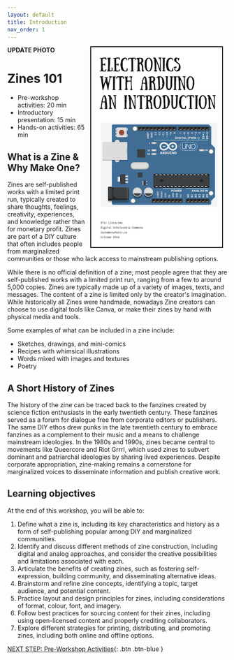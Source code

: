 ```yaml
---
layout: default
title: Introduction 
nav_order: 1
---
```

**UPDATE PHOTO**
<img src="images/zine-example.png" style="float:right;width:300px;border:2px solid;" hspace="10" alt="Example Zine cover">

# Zines 101

- Pre-workshop activities: 20 min 
- Introductory presentation: 15 min
- Hands-on activities: 65 min

## What is a Zine & Why Make One? 

Zines are self-published works with a limited print run, typically created to share thoughts, feelings, creativity, experiences, and knowledge rather than for monetary profit. Zines are part of a DIY culture that often includes people from marginalized communities or those who lack access to mainstream publishing options.

While there is no official definition of a zine, most people agree that they are self-published works with a limited print run, ranging from a few to around 5,000 copies. Zines are typically made up of a variety of images, texts, and messages. The content of a zine is limited only by the creator's imagination. While historically all Zines were handmade, nowadays Zine creators can choose to use digital tools like Canva, or make their zines by hand with physical media and tools.

Some examples of what can be included in a zine include:
- Sketches, drawings, and mini-comics
- Recipes with whimsical illustrations
- Words mixed with images and textures
- Poetry

## A Short History of Zines

The history of the zine can be traced back to the fanzines created by science fiction enthusiasts in the early twentieth century. These fanzines served as a forum for dialogue free from corporate editors or publishers. The same DIY ethos drew punks in the late twentieth century to embrace fanzines as a complement to their music and a means to challenge mainstream ideologies. In the 1980s and 1990s, zines became central to movements like Queercore and Riot Grrrl, which used zines to subvert dominant and patriarchal ideologies by sharing lived experiences. Despite corporate appropriation, zine-making remains a cornerstone for marginalized voices to disseminate information and publish creative work.

## Learning objectives

At the end of this workshop, you will be able to:

1. Define what a zine is, including its key characteristics and history as a form of self-publishing popular among DIY and marginalized communities.
2. Identify and discuss different methods of zine construction, including digital and analog approaches, and consider the creative possibilities and limitations associated with each.
3. Articulate the benefits of creating zines, such as fostering self-expression, building community, and disseminating alternative ideas.
4. Brainstorm and refine zine concepts, identifying a topic, target audience, and potential content.
5. Practice layout and design principles for zines, including considerations of format, colour, font, and imagery.
6. Follow best practices for sourcing content for their zines, including using open-licensed content and properly crediting collaborators.
7. Explore different strategies for printing, distributing, and promoting zines, including both online and offline options.
 
[NEXT STEP: Pre-Workshop Activities](pre-workshop.html){: .btn .btn-blue }
